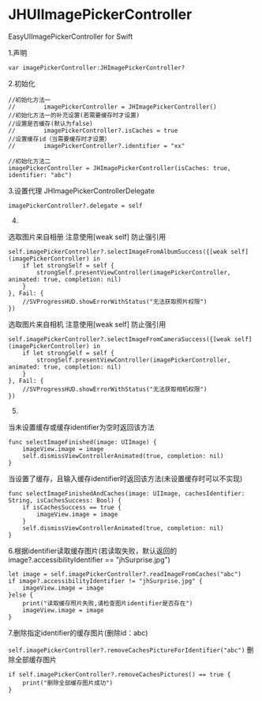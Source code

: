 # JHUIImagePickerController
EasyUIImagePickerController for Swift


1.声明

`var imagePickerController:JHImagePickerController?`

2.初始化

    //初始化方法一
    //        imagePickerController = JHImagePickerController()
    //初始化方法一的补充设置(若需要缓存时才设置)
    //设置是否缓存(默认为false)
    //        imagePickerController?.isCaches = true
    //设置缓存id（当需要缓存时才设置）
    //        imagePickerController?.identifier = "xx"

    //初始化方法二
    imagePickerController = JHImagePickerController(isCaches: true, identifier: "abc")

3.设置代理 JHImagePickerControllerDelegate

`imagePickerController?.delegate = self`

4.
选取图片来自相册 注意使用[weak self] 防止强引用

    self.imagePickerController?.selectImageFromAlbumSuccess({[weak self] (imagePickerController) in
        if let strongSelf = self {
            strongSelf.presentViewController(imagePickerController, animated: true, completion: nil)
        }
    }, Fail: {
        //SVProgressHUD.showErrorWithStatus("无法获取照片权限")
    })

选取图片来自相机 注意使用[weak self] 防止强引用

    self.imagePickerController?.selectImageFromCameraSuccess({[weak self](imagePickerController) in
        if let strongSelf = self {
            strongSelf.presentViewController(imagePickerController, animated: true, completion: nil)
        }
    }, Fail: {
        //SVProgressHUD.showErrorWithStatus("无法获取相机权限")
    })


5.
当未设置缓存或缓存identifier为空时返回该方法

    func selectImageFinished(image: UIImage) {
        imageView.image = image
        self.dismissViewControllerAnimated(true, completion: nil)
    }

当设置了缓存，且输入缓存identifier时返回该方法(未设置缓存时可以不实现)

    func selectImageFinishedAndCaches(image: UIImage, cachesIdentifier: String, isCachesSuccess: Bool) {
        if isCachesSuccess == true {
            imageView.image = image
        }
        self.dismissViewControllerAnimated(true, completion: nil)
    }

6.根据identifier读取缓存图片(若读取失败，默认返回的image?.accessibilityIdentifier == "jhSurprise.jpg")

    let image = self.imagePickerController?.readImageFromCaches("abc")
    if image?.accessibilityIdentifier != "jhSurprise.jpg" {
        imageView.image = image
    }else {
        print("读取缓存照片失败,请检查图片identifier是否存在")
        imageView.image = image
    }

7.删除指定identifier的缓存图片(删除id：abc)

`self.imagePickerController?.removeCachesPictureForIdentifier("abc")`
删除全部缓存图片

    if self.imagePickerController?.removeCachesPictures() == true {
        print("删除全部缓存图片成功")
    }

